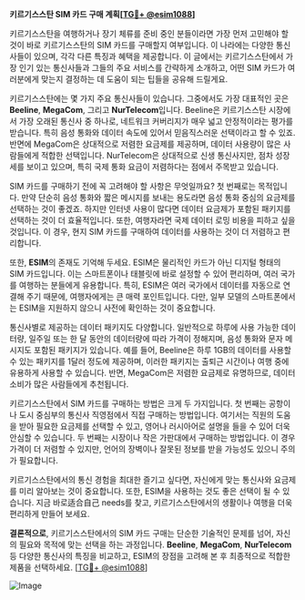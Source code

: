 **키르기스스탄 SIM 카드 구매 계획[[TG💪+ @esim1088](https://t.me/s/esim1088)]**

키르기스스탄을 여행하거나 장기 체류를 준비 중인 분들이라면 가장 먼저 고민해야 할 것이 바로 키르기스스탄의 SIM 카드를 구매할지 여부입니다. 이 나라에는 다양한 통신사들이 있으며, 각각 다른 특징과 혜택을 제공합니다. 이 글에서는 키르기스스탄에서 가장 인기 있는 통신사들과 그들의 주요 서비스를 간략하게 소개하고, 어떤 SIM 카드가 여러분에게 맞는지 결정하는 데 도움이 되는 팁들을 공유해 드릴게요.

키르기스스탄에는 몇 가지 주요 통신사들이 있습니다. 그중에서도 가장 대표적인 곳은 **Beeline**, **MegaCom**, 그리고 **NurTelecom**입니다. Beeline은 키르기스스탄 시장에서 가장 오래된 통신사 중 하나로, 네트워크 커버리지가 매우 넓고 안정적이라는 평가를 받습니다. 특히 음성 통화와 데이터 속도에 있어서 믿음직스러운 선택이라고 할 수 있죠. 반면에 MegaCom은 상대적으로 저렴한 요금제를 제공하며, 데이터 사용량이 많은 사람들에게 적합한 선택입니다. NurTelecom은 상대적으로 신생 통신사지만, 점차 성장세를 보이고 있으며, 특히 국제 통화 요금이 저렴하다는 점에서 주목받고 있습니다.

SIM 카드를 구매하기 전에 꼭 고려해야 할 사항은 무엇일까요? 첫 번째로는 목적입니다. 만약 단순히 음성 통화와 짧은 메시지를 보내는 용도라면 음성 통화 중심의 요금제를 선택하는 것이 좋겠죠. 하지만 인터넷 사용이 많다면 데이터 요금제가 포함된 패키지를 선택하는 것이 더 효율적입니다. 또한, 여행자라면 국제 데이터 로밍 비용을 피하고 싶을 것입니다. 이 경우, 현지 SIM 카드를 구매하여 데이터를 사용하는 것이 더 저렴하고 편리합니다.

또한, **ESIM**의 존재도 기억해 두세요. ESIM은 물리적인 카드가 아닌 디지털 형태의 SIM 카드입니다. 이는 스마트폰이나 태블릿에 바로 설정할 수 있어 편리하며, 여러 국가를 여행하는 분들에게 유용합니다. 특히, ESIM은 여러 국가에서 데이터를 자동으로 연결해 주기 때문에, 여행자에게는 큰 매력 포인트입니다. 다만, 일부 모델의 스마트폰에서는 ESIM을 지원하지 않으니 사전에 확인하는 것이 중요합니다.

통신사별로 제공하는 데이터 패키지도 다양합니다. 일반적으로 하루에 사용 가능한 데이터량, 일주일 또는 한 달 동안의 데이터량에 따라 가격이 정해지며, 음성 통화와 문자 메시지도 포함된 패키지가 있습니다. 예를 들어, Beeline은 하루 1GB의 데이터를 사용할 수 있는 패키지를 1달러 정도에 제공하며, 이러한 패키지는 출퇴근 시간이나 여행 중에 유용하게 사용할 수 있습니다. 반면, MegaCom은 저렴한 요금제로 유명하므로, 데이터 소비가 많은 사람들에게 추천됩니다.

키르기스스탄에서 SIM 카드를 구매하는 방법은 크게 두 가지입니다. 첫 번째는 공항이나 도시 중심부의 통신사 직영점에서 직접 구매하는 방법입니다. 여기서는 직원의 도움을 받아 필요한 요금제를 선택할 수 있고, 영어나 러시아어로 설명을 들을 수 있어 더욱 안심할 수 있습니다. 두 번째는 시장이나 작은 가판대에서 구매하는 방법입니다. 이 경우 가격이 더 저렴할 수 있지만, 언어의 장벽이나 잘못된 정보를 받을 가능성도 있으니 주의가 필요합니다.

키르기스스탄에서의 통신 경험을 최대한 즐기고 싶다면, 자신에게 맞는 통신사와 요금제를 미리 알아보는 것이 중요합니다. 또한, ESIM을 사용하는 것도 좋은 선택이 될 수 있습니다. 지금 바로适合自己 needs를 찾고, 키르기스스탄에서의 생활이나 여행을 더욱 편리하게 만들어 보세요.

**결론적으로**, 키르기스스탄에서의 SIM 카드 구매는 단순한 기술적인 문제를 넘어, 자신의 필요와 목적에 맞는 선택을 하는 과정입니다. **Beeline**, **MegaCom**, **NurTelecom** 등 다양한 통신사의 특징을 비교하고, ESIM의 장점을 고려해 본 후 최종적으로 적합한 제품을 선택하세요. [[TG💪+ @esim1088](https://t.me/s/esim1088)]

![Image](https://i.postimg.cc/Y0z9fWf4/image.png)